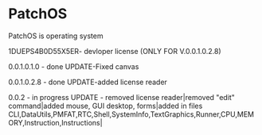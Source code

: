 # PatchOS
 PatchOS is operating system
 
 1DUEPS4B0D55X5ER- devloper license (ONLY FOR V.0.0.1.0.2.8)

0.0.1.0.1.0 - done
UPDATE-Fixed canvas
  
0.0.1.0.2.8 - done
UPDATE-added license reader
  
0.0.2 - in progress
UPDATE - removed license reader|removed "edit" command|added mouse, GUI desktop, forms|added in files CLI,DataUtils,PMFAT,RTC,Shell,SystemInfo,TextGraphics,Runner,CPU,MEMORY,Instruction,Instructions|
